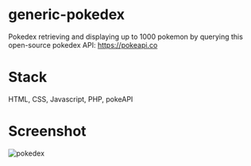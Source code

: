 # generic-pokedex
Pokedex retrieving and displaying up to 1000 pokemon by querying this open-source pokedex API: https://pokeapi.co

# Stack
HTML, CSS, Javascript, PHP, pokeAPI

# Screenshot
![pokedex](https://github.com/daniellekcodes/generic-pokedex/assets/148761488/f755c95f-4c25-48d1-996d-c7fa23f8dbf5)


